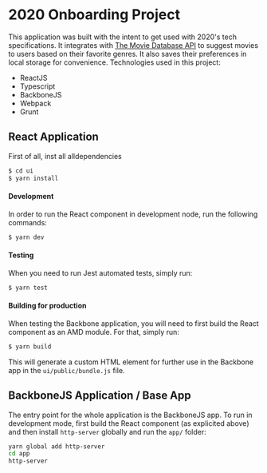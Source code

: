 # 2020 Onboarding Project

This application was built with the intent to get used with 2020's tech specifications. It integrates with [The Movie Database API](https://developers.themoviedb.org/4/getting-started/authorization) to suggest movies to users based on their favorite genres. It also saves their preferences in local storage for convenience.
Technologies used in this project:

- ReactJS
- Typescript
- BackboneJS
- Webpack
- Grunt

## React Application

First of all, inst all alldependencies

```sh
$ cd ui
$ yarn install
```

#### Development

In order to run the React component in development node, run the following commands:

```sh
$ yarn dev
```

#### Testing

When you need to run Jest automated tests, simply run:

```sh
$ yarn test
```

#### Building for production

When testing the Backbone application, you will need to first build the React component as an AMD module. For that, simply run:

```sh
$ yarn build
```

This will generate a custom HTML element for further use in the Backbone app in the `ui/public/bundle.js` file.

## BackboneJS Application / Base App

The entry point for the whole application is the BackboneJS app.
To run in development mode, first build the React component (as explicited above) and then install `http-server` globally and run the `app/` folder:

```sh
yarn global add http-server
cd app
http-server
```
